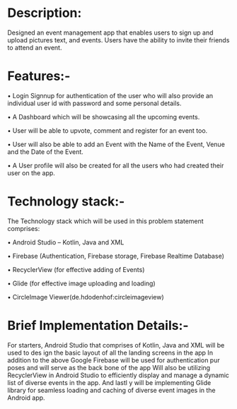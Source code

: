 # Description: 

Designed an event management app that enables users to
sign up and upload pictures text, and events. Users have the ability to
invite their friends to attend an event.





# Features:-

• Login Signnup for authentication of the user who will also provide an
  individual user id with password and some personal details.

• A Dashboard which will be showcasing all the upcoming events.

• User will be able to upvote, comment and register for an event too.

• User will also be able to add an Event with the Name of the Event, Venue and the Date of the Event.

• A User profile will also be created for all the users who had created their user on the app.






# Technology stack:-

The Technology stack which will be used in this problem statement
comprises:


• Android Studio – Kotlin, Java and XML 

• Firebase (Authentication, Firebase storage, Firebase Realtime Database)

• RecyclerView (for effective adding of Events)

• Glide (for effective image uploading and loading)

• CircleImage Viewer(de.hdodenhof:circleimageview)




# Brief Implementation Details:-

For starters, Android Studio that comprises of Kotlin, Java and XML will be
used to des ign the basic layout of all the landing screens in the app In
addition to the above Google Firebase will be used for authentication
pur poses and will serve as the back bone of the app Will also be utilizing
RecyclerView in Android Studio to efficiently display and manage a
dynamic list of diverse events in the app. And lastl y will be implementing
Glide library for seamless loading and caching of diverse event images in
the Android app.

